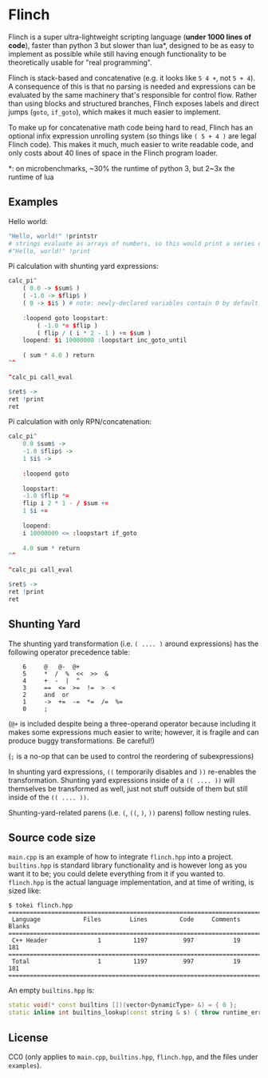 # Flinch

Flinch is a super ultra-lightweight scripting language (**under 1000 lines of code**), faster than python 3 but slower than lua\*, designed to be as easy to implement as possible while still having enough functionality to be theoretically usable for "real programming".

Flinch is stack-based and concatenative (e.g. it looks like `5 4 +`, not `5 + 4`). A consequence of this is that no parsing is needed and expressions can be evaluated by the same machinery that's responsible for control flow. Rather than using blocks and structured branches, Flinch exposes labels and direct jumps (`goto`, `if_goto`), which makes it much easier to implement.

To make up for concatenative math code being hard to read, Flinch has an optional infix expression unrolling system (so things like `( 5 + 4 )` are legal Flinch code). This makes it much, much easier to write readable code, and only costs about 40 lines of space in the Flinch program loader.

\*: on microbenchmarks, \~30% the runtime of python 3, but 2\~3x the runtime of lua

## Examples

Hello world:

```R
"Hello, world!" !printstr
# strings evaluate as arrays of numbers, so this would print a series of decimal ascii codes instead:
#"Hello, world!" !print
```

Pi calculation with shunting yard expressions:

```R
calc_pi^
    ( 0.0 -> $sum$ )
    ( -1.0 -> $flip$ )
    ( 0 -> $i$ ) # note: newly-declared variables contain 0 by default. this assignment is only for clarity
    
    :loopend goto loopstart:
        ( -1.0 *= $flip )
        ( flip / ( i * 2 - 1 ) += $sum )
    loopend: $i 10000000 :loopstart inc_goto_until
    
    ( sum * 4.0 ) return
^^

^calc_pi call_eval

$ret$ ->
ret !print
ret
```

Pi calculation with only RPN/concatenation:

```R
calc_pi^
    0.0 $sum$ ->
    -1.0 $flip$ ->
    1 $i$ ->
    
    :loopend goto
    
    loopstart:
    -1.0 $flip *=
    flip i 2 * 1 - / $sum +=
    1 $i +=
    
    loopend:
    i 10000000 <= :loopstart if_goto
    
    4.0 sum * return
^^

^calc_pi call_eval

$ret$ ->
ret !print
ret
````

## Shunting Yard

The shunting yard transformation (i.e. `( .... )` around expressions) has the following operator precedence table:


```
    6     @   @-  @+
    5     *  /  %  <<  >>  &
    4     +  -  |  ^
    3     ==  <=  >=  !=  >  <
    2     and  or
    1     ->  +=  -=  *=  /=  %=
    0     ;
```

(`@+` is included despite being a three-operand operator because including it makes some expressions much easier to write; however, it is fragile and can produce buggy transformations. Be careful!)

(`;` is a no-op that can be used to control the reordering of subexpressions)

In shunting yard expressions, `((` temporarily disables and `))` re-enables the transformation. Shunting yard expressions inside of a `(( .... ))` will themselves be transformed as well, just not stuff outside of them but still inside of the `(( .... ))`.

Shunting-yard-related parens (i.e. `(`, `((`, `)`, `))` parens) follow nesting rules.

## Source code size

`main.cpp` is an example of how to integrate `flinch.hpp` into a project. `builtins.hpp` is standard library functionality and is however long as you want it to be; you could delete everything from it if you wanted to. `flinch.hpp` is the actual language implementation, and at time of writing, is sized like:

```
$ tokei flinch.hpp
===============================================================================
 Language            Files        Lines         Code     Comments       Blanks
===============================================================================
 C++ Header              1         1197          997           19          181
===============================================================================
 Total                   1         1197          997           19          181
===============================================================================
```

An empty `builtins.hpp` is:
```c++
static void(* const builtins [])(vector<DynamicType> &) = { 0 };
static inline int builtins_lookup(const string & s) { throw runtime_error("Unknown built-in function: " + s); };
```

## License

CC0 (only applies to `main.cpp`, `builtins.hpp`, `flinch.hpp`, and the files under `examples`).

